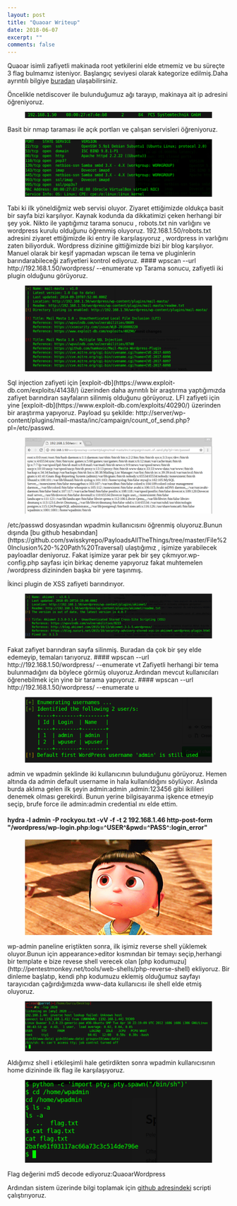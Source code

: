 ```yaml
---
layout: post
title: "Quaoar Writeup"
date: 2018-06-07
excerpt: ""
comments: false
---
```

Quaoar isimli zafiyetli makinada root yetkilerini elde etmemiz ve bu süreçte 3 flag bulmamız isteniyor. Başlangıç seviyesi olarak kategorize edilmiş.Daha ayrıntılı bilgiye [buradan](https://www.vulnhub.com/entry/hackfest2016-quaoar,180/) ulaşabilirsiniz.

Öncelikle netdiscover ile bulunduğumuz ağı tarayıp, makinaya ait ip adresini öğreniyoruz.
<figure >
    <img src="/assets/img/quaoraip.png">
</figure>
Basit bir nmap taraması ile açık portları ve çalışan servisleri öğreniyoruz.
<figure >
    <img src="/assets/img/quaoranmap.png">
</figure>
Tabi ki ilk yöneldiğmiz web servisi  oluyor. Ziyaret ettiğimizde oldukça basit bir sayfa bizi karşılıyor. Kaynak kodunda da dikkatimizi çeken herhangi bir şey yok.
Nikto ile yaptığımız tarama sonucu , robots.txt nin varlığını ve wordpress kurulu olduğunu öğrenmiş oluyoruz.
192.168.1.50/robots.txt adresini ziyaret ettiğimizde iki entry ile karşılaşıyoruz , wordpress in varlığını zaten biliyorduk. Wordpress dizinine gittiğimizde bizi bir blog karşılıyor. Manuel olarak bir keşif yapmadan  wpscan ile tema ve pluginlerin barındarabileceği zafiyetleri kontrol ediyoruz. 
#### wpscan --url http://192.168.1.50/wordpress/ --enumerate vp  
Tarama sonucu, zafiyetli iki plugin olduğunu görüyoruz.
<figure >
    <img src="/assets/img/quaorawpscan.png">
</figure>
Sql injection zafiyeti için [exploit-db](https://www.exploit-db.com/exploits/41438/) üzerinden daha ayrıntılı bir araştırma yaptığımızda zafiyet barındıran sayfaların silinmiş olduğunu görüyoruz.
LFI zafiyeti için yine [exploit-db](https://www.exploit-db.com/exploits/40290/) üzerinden bir araştırma yapıyoruz.
Payload şu şekilde:
http://server/wp-content/plugins/mail-masta/inc/campaign/count_of_send.php?pl=/etc/passwd.
<figure >
    <img src="/assets/img/quaoralfi.png">
</figure>
/etc/passwd dosyasından wpadmin kullanıcısını öğrenmiş oluyoruz.Bunun dışında [bu github hesabından](https://github.com/swisskyrepo/PayloadsAllTheThings/tree/master/File%20Inclusion%20-%20Path%20Traversal) ulaştığımız , işimize yarabilecek payloadlar deniyoruz. Fakat işimize yarar pek bir şey çıkmıyor.wp-config.php sayfası için birkaç deneme yapıyoruz fakat muhtemelen /wordpress dizininden başka bir yere taşınmış.

İkinci plugin de XSS zafiyeti barındırıyor.
<figure >
    <img src="/assets/img/quaorawpscan2.png">
</figure>
Fakat zafiyet barındıran sayfa silinmiş. Buradan da çok bir şey elde edemeyip, temaları tarıyoruz. 
#### wpscan --url http://192.168.1.50/wordpress/ --enumerate vt
Zafiyetli herhangi bir tema bulunmadığını da böylece görmüş oluyoruz.Ardından mevcut kullanıcıları öğrenebilmek için yine bir tarama yapıyoruz. 
#### wpscan --url http://192.168.1.50/wordpress/ --enumerate u
<figure >
    <img src="/assets/img/quaorawpscan3.png">
</figure>
admin ve wpadmin şeklinde iki kullanıcının bulunduğunu görüyoruz. Hemen altında da admin default username in hala kullanıldığını söylüyor. Aslında burda aklıma gelen ilk şeyin admin:admin ,admin:123456 gibi ikilileri denemek olması gerekirdi. Bunun yerine bilgisayarıma işkence etmeyip seçip, brufe force ile admin:admin credential ını elde ettim.

#### hydra -l admin -P rockyou.txt -vV -f -t 2 192.168.1.46 http-post-form "/wordpress/wp-login.php:log=^USER^&pwd=^PASS^:login_error"
<figure >
    <img src="/assets/img/giphy.gif">
</figure>
wp-admin paneline eriştikten sonra, ilk işimiz reverse shell yüklemek oluyor.Bunun için appearance>editor kısmından bir temayı seçip,herhangi bir template e bize revese shell verecek olan [php kodumuzu](http://pentestmonkey.net/tools/web-shells/php-reverse-shell) ekliyoruz. 
Bir dinleme başlatıp, kendi php kodumuzu eklemiş olduğumuz sayfayı tarayıcıdan çağırdığımızda www-data kullanıcısı ile shell elde etmiş oluyoruz.
<figure >
    <img src="/assets/img/quaorashell.png">
</figure>
Aldığımız shell i etkileşimli  hale getirdikten sonra wpadmin kullanıcısının home dizininde ilk flag ile karşılaşıyoruz.
<figure >
    <img src="/assets/img/quaoraspawn.png">
</figure>
Flag değerini md5 decode ediyoruz:QuaoarWordpress

Ardından sistem üzerinde bilgi toplamak için [github adresindeki](https://github.com/rebootuser/LinEnum/blob/master/LinEnum.sh) scripti çalıştırıyoruz.
